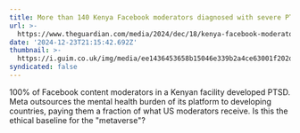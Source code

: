 ```yaml
---
title: More than 140 Kenya Facebook moderators diagnosed with severe PTSD
url: >-
  https://www.theguardian.com/media/2024/dec/18/kenya-facebook-moderators-sue-after-diagnoses-of-severe-ptsd
date: '2024-12-23T21:15:42.692Z'
thumbnail: >-
  https://i.guim.co.uk/img/media/ee1436453658b15046e339b2a4ce63001f202d47/323_618_6047_3629/master/6047.jpg?width=1200&height=630&quality=85&auto=format&fit=crop&overlay-align=bottom%2Cleft&overlay-width=100p&overlay-base64=L2ltZy9zdGF0aWMvb3ZlcmxheXMvdGctZGVmYXVsdC5wbmc&enable=upscale&s=7f90759e9818764d39c343f20bd86ab9
syndicated: false
---
```

100% of Facebook content moderators in a Kenyan facility developed PTSD.  Meta outsources the mental health burden of its platform to developing countries, paying them a fraction of what US moderators receive.  Is this the ethical baseline for the "metaverse"?
